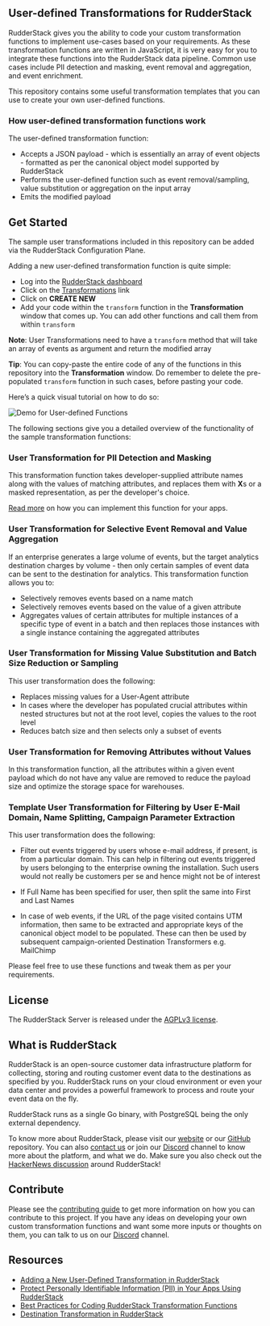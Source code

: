 ## User-defined Transformations for RudderStack

RudderStack gives you the ability to code your custom transformation functions to implement use-cases based on your requirements. As these transformation functions are written in JavaScript, it is very easy for you to integrate these functions into the RudderStack data pipeline. Common use cases include PII detection and masking, event removal and aggregation, and event enrichment.

This repository contains some useful transformation templates that you can use to create your own user-defined functions.

### How user-defined transformation functions work

The user-defined transformation function:
- Accepts a JSON payload - which is essentially an array of event objects - formatted as per the canonical object model supported by RudderStack
- Performs the user-defined function such as event removal/sampling, value substitution or aggregation on the input array
- Emits the modified payload

## Get Started
The sample user transformations included in this repository can be added via the RudderStack Configuration Plane.

Adding a new user-defined transformation function is quite simple:
- Log into the [RudderStack dashboard](https://app.rudderstack.com/)
- Click on the [Transformations](https://app.rudderstack.com/transformations) link
- Click on **CREATE NEW**
- Add your code within the `transform` function in the **Transformation** window that comes up. You can add other functions and call them from within `transform`

**Note**: User Transformations need to have a `transform` method that will take an array of events as argument and return the modified array

**Tip**: You can copy-paste the entire code of any of the functions in this repository into the **Transformation** window. Do remember to delete the pre-populated `transform` function in such cases, before pasting your code.

Here’s a quick visual tutorial on how to do so:

![Demo for User-defined Functions](Resources/UDF.gif)

The following sections give you a detailed overview of the functionality of the sample transformation functions:

### **User Transformation for PII Detection and Masking**
This transformation function takes developer-supplied attribute names along with the values of matching attributes, and replaces them with **X**s or a masked representation, as per the developer's choice.

[Read more](https://rudderstack.com/blog/protect-personally-identifiable-information-pii-using-rudderstack/) on how you can implement this function for your apps.

### **User Transformation for Selective Event Removal and Value Aggregation**
If an enterprise generates a large volume of events, but the target analytics destination charges by volume - then only certain samples of event data can be sent to the destination for analytics.
This transformation function allows you to:
- Selectively removes events based on a name match
- Selectively removes events based on the value of a given attribute
- Aggregates values of certain attributes for multiple instances of a specific type of event in a batch and then replaces those instances with a single instance containing the aggregated attributes

### **User Transformation for Missing Value Substitution and Batch Size Reduction or Sampling**
This user transformation does the following:
- Replaces missing values for a User-Agent attribute
- In cases where the developer has populated crucial attributes within nested structures but not at the root level, copies the values to the root level
- Reduces batch size and then selects only a subset of events

### **User Transformation for Removing Attributes without Values**
In this transformation function, all the attributes within a given event payload which do not have any value are removed to reduce the payload size and optimize the storage space for warehouses.

### **Template User Transformation for Filtering by User E-Mail Domain, Name Splitting, Campaign Parameter Extraction**
This user transformation does the following:	
- Filter out events triggered by users whose e-mail address, if present, is from a particular domain. This can help in filtering out events triggered by users belonging to the enterprise owning the installation. Such users would not really be customers  per se and hence might not be of interest
	
- If Full Name has been specified for user, then split the same into First and Last Names
	  
- In case of web events, if the URL of the page visited contains UTM information, then same to be extracted and appropriate keys of the canonical object model to be populated. These can then be used by subsequent campaign-oriented Destination Transformers e.g. MailChimp

Please feel free to use these functions and tweak them as per your requirements.

## License
The RudderStack Server is released under the [AGPLv3 license](https://www.gnu.org/licenses/agpl-3.0-standalone.html).

## What is RudderStack
RudderStack is an open-source customer data infrastructure platform for collecting, storing and routing customer event data to the destinations as specified by you. RudderStack runs on your cloud environment or even your data center and provides a powerful framework to process and route your event data on the fly.

RudderStack runs as a single Go binary, with PostgreSQL being the only external dependency. 

To know more about RudderStack, please visit our [website](https://rudderstack.com/) or our [GitHub](https://github.com/rudderlabs) repository. You can also [contact us](https://rudderstack.com/contact/) or join our [Discord](https://discordapp.com/invite/xNEdEGw) channel to know more about the platform, and what we do. Make sure you also check out the [HackerNews discussion](https://news.ycombinator.com/item?id=21081756) around RudderStack!

## Contribute
Please see the [contributing guide](https://github.com/rudderlabs/rudder-server/blob/master/CONTRIBUTING.md) to get more information on how you can contribute to this project. If you have any ideas on developing your own custom transformation functions and want some more inputs or thoughts on them, you can talk to us on our [Discord](https://discordapp.com/invite/xNEdEGw) channel.

## Resources
- [Adding a New User-Defined Transformation in RudderStack](https://docs.rudderstack.com/getting-started/adding-a-new-user-defined-transformation-in-rudderstack)
- [Protect Personally Identifiable Information (PII) in Your Apps Using RudderStack](https://rudderstack.com/blog/protect-personally-identifiable-information-pii-using-rudderstack/)
- [Best Practices for Coding RudderStack Transformation Functions](https://docs.rudderstack.com/contributor-guide/create-a-new-destination-transformer-for-rudder/best-practices-for-coding-transformation-functions-in-javascript#best-practices-for-coding-rudderstack-transformation-functions)
- [Destination Transformation in RudderStack](https://docs.rudderstack.com/contributor-guide/create-a-new-destination-transformer-for-rudder)
